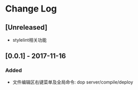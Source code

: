 # Change Log

## [Unreleased]
- stylelint相关功能

## [0.0.1] - 2017-11-16
### Added
- 文件编辑区右键菜单及全局命令: dop server/compile/deploy